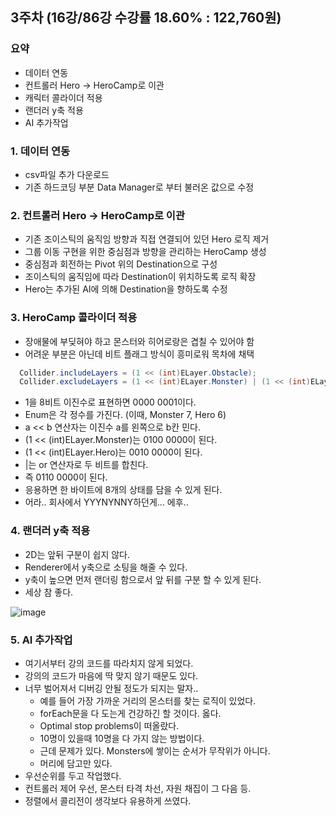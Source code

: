 ## 3주차 (16강/86강 수강률 18.60% : 122,760원)
### 요약
- 데이터 연동
- 컨트롤러 Hero -> HeroCamp로 이관
- 캐릭터 콜라이더 적용
- 랜더러 y축 적용
- AI 추가작업

### 1. 데이터 연동
- csv파일 추가 다운로드
- 기존 하드코딩 부분 Data Manager로 부터 불러온 값으로 수정
### 2. 컨트롤러 Hero -> HeroCamp로 이관
- 기존 조이스틱의 움직임 방향과 직접 연결되어 있던 Hero 로직 제거
- 그룹 이동 구현을 위한 중심점과 방향을 관리하는 HeroCamp 생성
- 중심점과 회전하는 Pivot 위의 Destination으로 구성
- 조이스틱의 움직임에 따라 Destination이 위치하도록 로직 확장
- Hero는 추가된 AI에 의해 Destination을 향하도록 수정
### 3. HeroCamp 콜라이더 적용
- 장애물에 부딪혀야 하고 몬스터와 히어로랑은 겹칠 수 있어야 함
- 어려운 부분은 아닌데 비트 플래그 방식이 흥미로워 목차에 채택
```c#
  Collider.includeLayers = (1 << (int)ELayer.Obstacle);
  Collider.excludeLayers = (1 << (int)ELayer.Monster) | (1 << (int)ELayer.Hero);
```
- 1을 8비트 이진수로 표현하면 0000 0001이다.
- Enum은 각 정수를 가진다. (이때, Monster 7, Hero 6)
- a << b 연산자는 이진수 a를 왼쪽으로 b칸 민다.
- (1 << (int)ELayer.Monster)는 0100 0000이 된다.
- (1 << (int)ELayer.Hero)는 0010 0000이 된다.
- |는 or 연산자로 두 비트를 합친다.
- 즉 0110 0000이 된다.
- 응용하면 한 바이트에 8개의 상태를 담을 수 있게 된다.
- 어라.. 회사에서 YYYNYNNY하던게... 에후..
### 4. 랜더러 y축 적용
- 2D는 앞뒤 구분이 쉽지 않다.
- Renderer에서 y축으로 소팅을 해줄 수 있다.
- y축이 높으면 먼저 랜더링 함으로서 앞 뒤를 구분 할 수 있게 된다.
- 세상 참 좋다.

![image](https://github.com/FoocoJun/G1_Live/assets/85068289/0fb1c0fc-4a16-41cb-af6f-0be5376a6c52)
### 5. AI 추가작업
- 여기서부터 강의 코드를 따라치지 않게 되었다.
- 강의의 코드가 마음에 딱 맞지 않기 때문도 있다.
- 너무 벌어져서 디버깅 안될 정도가 되지는 말자..
  - 예를 들어 가장 가까운 거리의 몬스터를 찾는 로직이 있었다.
  - forEach문을 다 도는게 건강하긴 할 것이다. 옳다.
  - Optimal stop problems이 떠올랐다.
  - 10명이 있을때 10명을 다 가지 않는 방법이다.
  - 근데 문제가 있다. Monsters에 쌓이는 순서가 무작위가 아니다.
  - 머리에 담고만 있다. 
- 우선순위를 두고 작업했다.
- 컨트롤러 제어 우선, 몬스터 타격 차선, 자원 채집이 그 다음 등.
- 정렬에서 콜리전이 생각보다 유용하게 쓰였다.
